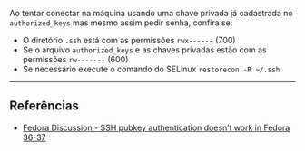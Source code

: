Ao tentar conectar na máquina usando uma chave privada já cadastrada no `authorized_keys` mas mesmo assim pedir senha, confira se:
- O diretório `.ssh` está com as permissões `rwx------` (700)
- Se o arquivo `authorized_keys` e as chaves privadas estão com as permissões `rw-------` (600)
- Se necessário execute o comando do SELinux `restorecon -R ~/.ssh`


---
## Referências
- [Fedora Discussion - SSH pubkey authentication doesn’t work in Fedora 36-37](https://discussion.fedoraproject.org/t/ssh-pubkey-authentication-doesnt-work-in-fedora-36-37/70165)